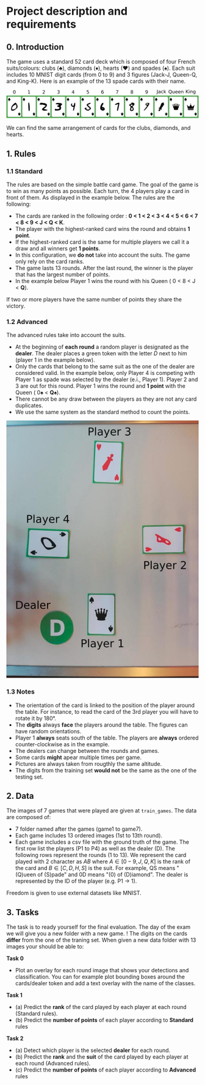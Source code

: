 # Project description and requirements

## 0. Introduction
The game uses a standard 52 card deck which is composed of four French suits/colours: clubs (&#9827;), diamonds (&#9830;), hearts (&#9829;) and spades (&#9824;). Each suit includes 10 MNIST digit cards (from 0 to 9) and 3 figures (Jack-J, Queen-Q, and King-K). Here is an example of the 13 spade cards with their name.


<img src="media/example_cards.png">


We can find the same arrangement of cards for the clubs, diamonds, and hearts. 


## 1. Rules

### 1.1 Standard

The rules are based on the simple battle card game. The goal of the game is to win as many points as possible. Each turn, the 4 players play a card in front of them. As displayed in the example below. The rules are the following:

- The cards are ranked in the following order : **0 < 1 < 2 < 3 < 4 < 5 < 6 < 7 < 8 < 9 < J < Q < K**.
- The player with the highest-ranked card wins the round and obtains **1 point**. 
- If the highest-ranked card is the same for multiple players we call it a draw and all winners get **1 points**. 
- In this configuration, we **do not** take into account the suits. The game only rely on the card ranks. 
- The game lasts 13 rounds. After the last round, the winner is the player that has the largest number of points. 
- In the example below Player 1 wins the round with his Queen ( 0 < 8 < J < **Q**).

If two or more players have the same number of points they share the victory.

### 1.2 Advanced

The advanced rules take into account the suits. 

- At the beginning of **each round** a random player is designated as the **dealer**. The dealer places a green token with the letter *D* next to him (player 1 in the example below).
- Only the cards that belong to the same suit as the one of the dealer are considered valid. In the example below, only Player 4 is competing with Player 1 as spade was selected by the dealer (e.i., Player 1). Player 2 and 3 are out for this round. Player 1 wins the round and **1 point** with the Queen ( 0&#9824; < **Q&#9824;**).
- There cannot be any draw between the players as they are not any card duplicates.
- We use the same system as the standard method to count the points.


<img src="media/example_round.jpg">


### 1.3 Notes

- The orientation of the card is linked to the position of the player around the table. For instance, to read the card of the 3rd player you will have to rotate it by 180°.
- The **digits** always **face** the players around the table. The figures can have random orientations.
- Player 1 **always** seats south of the table. The players are **always** ordered counter-clockwise as in the example. 
- The dealers can change between the rounds and games.
- Some cards **might** apear multiple times per game.
- Pictures are always taken from rougthly the same altitude.
- The digits from the training set **would not** be the same as the one of the testing set.

## 2. Data

The images of 7 games that were played are given at `train_games`. The data are composed of:
   - 7 folder named after the games (game1 to game7).
   - Each game includes 13 ordered images (1st to 13th round).
   - Each game includes a csv file with the ground truth of the game. The first row list the players (P1 to P4) as well as the dealer (D). The following rows represent the rounds (1 to 13). We represent the card played with 2 character as $AB$ where $A \in [0-9, J, Q, K]$ is the rank of the card and $B \in [C, D, H, S]$ is the suit. For example, QS means "(Q)ueen of (S)pade" and 0D means "(0) of (D)iamond". The dealer is represented by the ID of the player (e.g. P1 -> 1).
   
Freedom is given to use external datasets like MNIST.

## 3. Tasks

The task is to ready yourself for the final evaluation. The day of the exam we will give you a new folder with a new game. ! The digits on the cards **differ** from the one of the traning set. When given a new data folder with 13 images your should be able to:

**Task 0**
   - Plot an overlay for each round image that shows your detections and classification. You can for example plot bounding boxes around the cards/dealer token and add a text overlay with the name of the classes.

**Task 1**
   - (a) Predict the **rank** of the card played by each player at each round (Standard rules).
   - (b) Predict the **number of points** of each player according to **Standard** rules
 
**Task 2**
   - (a) Detect which player is the selected **dealer** for each round.
   - (b) Predict the **rank** and the **suit** of the card played by each player at each round (Advanced rules).
   - (c) Predict the **number of points** of each player according to **Advanced** rules
